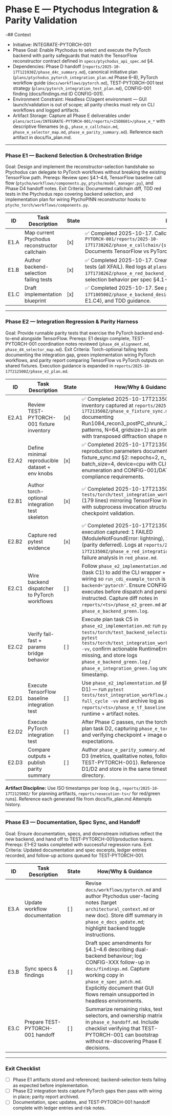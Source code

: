 # Phase E — Ptychodus Integration & Parity Validation

-## Context
- Initiative: INTEGRATE-PYTORCH-001
- Phase Goal: Enable Ptychodus to select and execute the PyTorch backend with parity safeguards that match the TensorFlow reconstructor contract defined in `specs/ptychodus_api_spec.md` §4.
- Dependencies: Phase D handoff (`reports/2025-10-17T121930Z/phase_d4c_summary.md`), canonical initiative plan (`plans/ptychodus_pytorch_integration_plan.md` Phase 6–8), PyTorch workflow guide (`docs/workflows/pytorch.md`), TEST-PYTORCH-001 test strategy (`plans/pytorch_integration_test_plan.md`), CONFIG-001 finding (docs/findings.md ID CONFIG-001).
- Environment Constraint: Headless CI/agent environment — GUI launch/validation is out of scope; all parity checks must rely on CLI workflows and logged artifacts.
- Artifact Storage: Capture all Phase E deliverables under `plans/active/INTEGRATE-PYTORCH-001/reports/<ISO8601>/phase_e_*` with descriptive filenames (e.g., `phase_e_callchain.md`, `phase_e_selector_map.md`, `phase_e_parity_summary.md`). Reference each artifact in docs/fix_plan.md.

---

### Phase E1 — Backend Selection & Orchestration Bridge
Goal: Design and implement the reconstructor-selection handshake so Ptychodus can delegate to PyTorch workflows without breaking the existing TensorFlow path.
Prereqs: Review spec §4.1–4.6, TensorFlow baseline call flow (`ptycho/workflows/components.py`, `ptycho/model_manager.py`), and Phase D4 handoff notes.
Exit Criteria: Documented callchain diff, TDD red tests in the Ptychodus repo covering backend selection, and implementation plan for wiring PtychoPINN reconstructor hooks to `ptycho_torch/workflows/components.py`.

| ID | Task Description | State | How/Why & Guidance |
| --- | --- | --- | --- |
| E1.A | Map current Ptychodus reconstructor callchain | [x] | ✅ Completed 2025-10-17. Callchain analysis captured at `plans/active/INTEGRATE-PYTORCH-001/reports/2025-10-17T173826Z/phase_e_callchain/{static.md,summary.md,pytorch_workflow_comparison.md}`. Documents TensorFlow vs PyTorch workflow parity with CONFIG-001 gates mapped. |
| E1.B | Author backend-selection failing tests | [x] | ✅ Completed 2025-10-17. Created `tests/torch/test_backend_selection.py` with 6 red tests (all XFAIL). Red logs at `plans/active/INTEGRATE-PYTORCH-001/reports/2025-10-17T173826Z/phase_e_red_backend_selection.log`. Tests document expected backend selection behavior per spec §4.1-4.6. |
| E1.C | Draft implementation blueprint | [x] | ✅ Completed 2025-10-17. See `plans/active/INTEGRATE-PYTORCH-001/reports/2025-10-17T180500Z/phase_e_backend_design.md` for dispatcher design, task breakdown (E1.C1–E1.C4), and TDD guidance. |

---

### Phase E2 — Integration Regression & Parity Harness
Goal: Provide runnable parity tests that exercise the PyTorch backend end-to-end alongside TensorFlow.
Prereqs: E1 design complete, TEST-PYTORCH-001 coordination notes reviewed (`phase_d4_alignment.md`, `phase_d4_selector_map.md`).
Exit Criteria: Torch-optional failing tests documenting the integration gap, green implementation wiring PyTorch workflows, and parity report comparing TensorFlow vs PyTorch outputs on shared fixtures. Execution guidance is expanded in `reports/2025-10-17T212500Z/phase_e2_plan.md`.

| ID | Task Description | State | How/Why & Guidance |
| --- | --- | --- | --- |
| E2.A1 | Review TEST-PYTORCH-001 fixture inventory | [x] | ✅ Completed 2025-10-17T213500Z. Fixture inventory captured at `reports/2025-10-17T213500Z/phase_e_fixture_sync.md` documenting Run1084_recon3_postPC_shrunk_3.npz (1087 patterns, N=64, gridsize=1) as primary dataset with transposed diffraction shape noted. |
| E2.A2 | Define minimal reproducible dataset + env knobs | [x] | ✅ Completed 2025-10-17T213500Z. Minimal reproduction parameters documented in fixture_sync.md §2: nepochs=2, n_images=64, batch_size=4, device=cpu with CLI flag enumeration and CONFIG-001/DATA-001 compliance requirements. |
| E2.B1 | Author torch-optional integration test skeleton | [x] | ✅ Completed 2025-10-17T213500Z. Created `tests/torch/test_integration_workflow_torch.py` (179 lines) mirroring TensorFlow integration test with subprocess invocation structure and checkpoint validation. |
| E2.B2 | Capture red pytest evidence | [x] | ✅ Completed 2025-10-17T213500Z. Red test execution captured: 1 FAILED (ModuleNotFoundError: lightning), 1 SKIPPED (parity deferred). Logs at `reports/2025-10-17T213500Z/phase_e_red_integration.log` with failure analysis in `red_phase.md`. |
| E2.C1 | Wire backend dispatcher to PyTorch workflows | [ ] | Follow `phase_e2_implementation.md` §Phase C (task C1) to add the CLI wrapper + dispatcher wiring so `run_cdi_example_torch` is invoked when `backend='pytorch'`. Ensure CONFIG-001 executes before dispatch and persist artifacts as instructed. Capture diff notes in `reports/<ts>/phase_e2_green.md` and log `phase_e_backend_green.log`. |
| E2.C2 | Verify fail-fast + params bridge behavior | [ ] | Execute plan task C5 in `phase_e2_implementation.md`: run `pytest tests/torch/test_backend_selection.py -vv` and `pytest tests/torch/test_integration_workflow_torch.py -vv`, confirm actionable RuntimeError when torch missing, and store logs `phase_e_backend_green.log` / `phase_e_integration_green.log` under the new timestamp. |
| E2.D1 | Execute TensorFlow baseline integration test | [ ] | Use `phase_e2_implementation.md` §Phase D (task D1) — run `pytest tests/test_integration_workflow.py -k full_cycle -vv` and archive log as `reports/<ts>/phase_e_tf_baseline.log` with runtime + artifact notes. |
| E2.D2 | Execute PyTorch integration test | [ ] | After Phase C passes, run the torch selector per plan task D2, capturing `phase_e_torch_run.log` and verifying checkpoint + image outputs match expectations. |
| E2.D3 | Compare outputs + publish parity summary | [ ] | Author `phase_e_parity_summary.md` per plan task D3 (metrics, qualitative notes, follow-ups for TEST-PYTORCH-001). Reference logs from D1/D2 and store in the same timestamped report directory. |

**Artifact Discipline:** Use ISO timestamps per loop (e.g., `reports/2025-10-17T212500Z/` for planning artifacts, `reports/<execution-ts>/` for red/green runs). Reference each generated file from docs/fix_plan.md Attempts history.

---

### Phase E3 — Documentation, Spec Sync, and Handoff
Goal: Ensure documentation, specs, and downstream initiatives reflect the new backend, and hand off to TEST-PYTORCH-001/production teams.
Prereqs: E1–E2 tasks completed with successful regression runs.
Exit Criteria: Updated documentation and spec excerpts, ledger entries recorded, and follow-up actions queued for TEST-PYTORCH-001.

| ID | Task Description | State | How/Why & Guidance |
| --- | --- | --- | --- |
| E3.A | Update workflow documentation | [ ] | Revise `docs/workflows/pytorch.md` and author Ptychodus user-facing notes (target `architectural_context.md` or new doc). Store diff summary in `phase_e_docs_update.md`; highlight backend toggle instructions. |
| E3.B | Sync specs & findings | [ ] | Draft spec amendments for §4.1–4.6 describing dual-backend behaviour; log CONFIG-XXX follow-up in `docs/findings.md`. Capture working copy in `phase_e_spec_patch.md`. Explicitly document that GUI flows remain unsupported in headless environments. |
| E3.C | Prepare TEST-PYTORCH-001 handoff | [ ] | Summarize remaining risks, test selectors, and ownership matrix in `phase_e_handoff.md`. Include checklist verifying that TEST-PYTORCH-001 can bootstrap without re-discovering Phase E decisions. |

---

### Exit Checklist
- [ ] Phase E1 artifacts stored and referenced; backend-selection tests failing as expected before implementation.
- [ ] Phase E2 integration tests capture PyTorch gaps then pass with wiring in place; parity report archived.
- [ ] Documentation, spec updates, and TEST-PYTORCH-001 handoff complete with ledger entries and risk notes.
